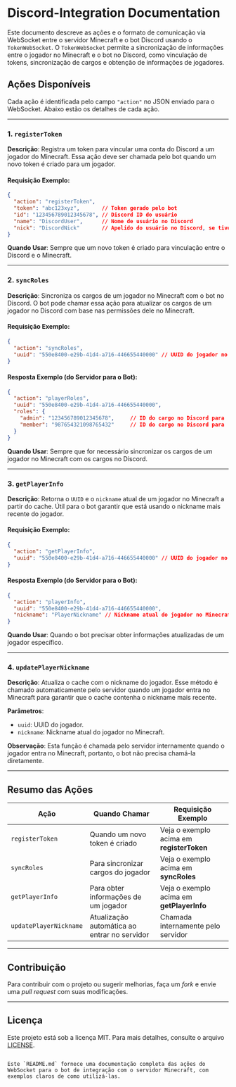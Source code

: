 # Discord-Integration Documentation

Este documento descreve as ações e o formato de comunicação via WebSocket entre o servidor Minecraft e o bot Discord usando o `TokenWebSocket`. O `TokenWebSocket` permite a sincronização de informações entre o jogador no Minecraft e o bot no Discord, como vinculação de tokens, sincronização de cargos e obtenção de informações de jogadores.

## Ações Disponíveis

Cada ação é identificada pelo campo `"action"` no JSON enviado para o WebSocket. Abaixo estão os detalhes de cada ação.

---

### 1. `registerToken`

**Descrição**: Registra um token para vincular uma conta do Discord a um jogador do Minecraft. Essa ação deve ser chamada pelo bot quando um novo token é criado para um jogador.

#### Requisição Exemplo:

```json
{
  "action": "registerToken",
  "token": "abc123xyz",       // Token gerado pelo bot
  "id": "123456789012345678", // Discord ID do usuário
  "name": "DiscordUser",      // Nome de usuário no Discord
  "nick": "DiscordNick"       // Apelido do usuário no Discord, se tiver
}
```

**Quando Usar**: Sempre que um novo token é criado para vinculação entre o Discord e o Minecraft.

---

### 2. `syncRoles`

**Descrição**: Sincroniza os cargos de um jogador no Minecraft com o bot no Discord. O bot pode chamar essa ação para atualizar os cargos de um jogador no Discord com base nas permissões dele no Minecraft.

#### Requisição Exemplo:

```json
{
  "action": "syncRoles",
  "uuid": "550e8400-e29b-41d4-a716-446655440000" // UUID do jogador no Minecraft
}
```

#### Resposta Exemplo (do Servidor para o Bot):

```json
{
  "action": "playerRoles",
  "uuid": "550e8400-e29b-41d4-a716-446655440000",
  "roles": {
    "admin": "123456789012345678",     // ID do cargo no Discord para 'admin'
    "member": "987654321098765432"     // ID do cargo no Discord para 'member'
  }
}
```

**Quando Usar**: Sempre que for necessário sincronizar os cargos de um jogador no Minecraft com os cargos no Discord.

---

### 3. `getPlayerInfo`

**Descrição**: Retorna o `UUID` e o `nickname` atual de um jogador no Minecraft a partir do cache. Útil para o bot garantir que está usando o nickname mais recente do jogador.

#### Requisição Exemplo:

```json
{
  "action": "getPlayerInfo",
  "uuid": "550e8400-e29b-41d4-a716-446655440000" // UUID do jogador no Minecraft
}
```

#### Resposta Exemplo (do Servidor para o Bot):

```json
{
  "action": "playerInfo",
  "uuid": "550e8400-e29b-41d4-a716-446655440000",
  "nickname": "PlayerNickname" // Nickname atual do jogador no Minecraft
}
```

**Quando Usar**: Quando o bot precisar obter informações atualizadas de um jogador específico.

---

### 4. `updatePlayerNickname`

**Descrição**: Atualiza o cache com o nickname do jogador. Esse método é chamado automaticamente pelo servidor quando um jogador entra no Minecraft para garantir que o cache contenha o nickname mais recente.

**Parâmetros**:

- `uuid`: UUID do jogador.
- `nickname`: Nickname atual do jogador no Minecraft.

**Observação**: Esta função é chamada pelo servidor internamente quando o jogador entra no Minecraft, portanto, o bot não precisa chamá-la diretamente.

---

## Resumo das Ações

| Ação            | Quando Chamar                        | Requisição Exemplo                                      |
|-----------------|-------------------------------------|--------------------------------------------------------|
| `registerToken` | Quando um novo token é criado       | Veja o exemplo acima em **registerToken**              |
| `syncRoles`     | Para sincronizar cargos do jogador  | Veja o exemplo acima em **syncRoles**                  |
| `getPlayerInfo` | Para obter informações de um jogador| Veja o exemplo acima em **getPlayerInfo**              |
| `updatePlayerNickname` | Atualização automática ao entrar no servidor | Chamada internamente pelo servidor                     |

---

## Contribuição

Para contribuir com o projeto ou sugerir melhorias, faça um *fork* e envie uma *pull request* com suas modificações.

---

## Licença

Este projeto está sob a licença MIT. Para mais detalhes, consulte o arquivo [LICENSE](LICENSE).
```

Este `README.md` fornece uma documentação completa das ações do WebSocket para o bot de integração com o servidor Minecraft, com exemplos claros de como utilizá-las.
